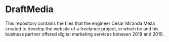 # DraftMedia
This repository contains the files that the engineer César Miranda Meza created to develop the website of a freelance project, in which he and his business partner offered digital marketing services between 2018 and 2019. 
